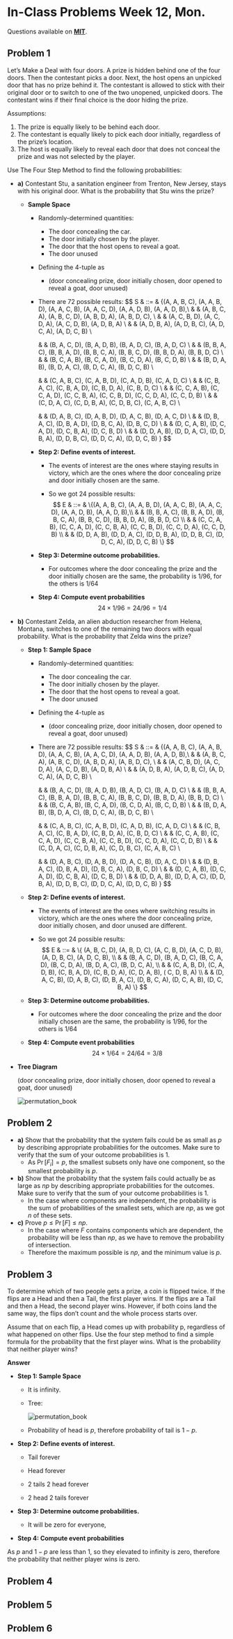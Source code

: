 # In-Class Problems Week 12, Mon.

Questions available on [**MIT**](https://openlearninglibrary.mit.edu/assets/courseware/v1/8717a06ffd5ecd5bba2c3379156a8956/asset-v1:OCW+6.042J+2T2019+type@asset+block/MIT6_042JS15_cp28.pdf).

## Problem 1

Let’s Make a Deal with four doors. A prize is hidden behind one of the four doors. Then the contestant picks a door. Next, the host opens an unpicked door that has no prize behind it. The contestant is allowed to stick with their original door or to switch to one of the two unopened, unpicked doors. The contestant wins if their final choice is the door hiding the prize.

Assumptions:

1. The prize is equally likely to be behind each door.
2. The contestant is equally likely to pick each door initially, regardless of the prize’s location.
3. The host is equally likely to reveal each door that does not conceal the prize and was not selected by the player.

Use The Four Step Method to find the following probabilities:

* **a)** Contestant Stu, a sanitation engineer from Trenton, New Jersey, stays with his original door. What is the probability that Stu wins the prize?

  * **Sample Space**

    * Randomly-determined quantities:

      * The door concealing the car.
      * The door initially chosen by the player.
      * The door that the host opens to reveal a goat.
      * The door unused 

    * Defining the 4-tuple as

      * (door concealing prize, door initially chosen, door opened to reveal a goat, door unused)

    * There are 72 possible results:
      $$
      S & ::= &  \{(A, A, B, C), (A, A, B, D), (A, A, C, B), (A, A, C, D), (A, A, D, B), (A, A, D, B),\\
      & &  (A, B, C, A), (A, B, C, D), (A, B, D, A), (A, B, D, C), \\
      & & (A, C, B, D), (A, C, D, A), (A, C, D, B), (A, D, B, A) \\
      & & (A, D, B, A), (A, D, B, C), (A, D, C, A), (A, D, C, B) \\
      
      & & (B, A, C, D), (B, A, D, B), (B, A, D, C), (B, A, D, C) \\ 
      & & (B, B, A, C), (B, B, A, D), (B, B, C, A), (B, B, C, D), (B, B, D, A), (B, B, D, C) \\
      & & (B, C, A, B), (B, C, A, D), (B, C, D, A), (B, C, D, B) \\
      & & (B, D, A, B), (B, D, A, C), (B, D, C, A), (B, D, C, B) \\
      
      & & (C, A, B, C), (C, A, B, D), (C, A, D, B), (C, A, D, C) \\
      & & (C, B, A, C), (C, B, A, D), (C, B, D, A), (C, B, D, C) \\
      & & (C, C, A, B), (C, C, A, D), (C, C, B, A), (C, C, B, D), (C, C, D, A), (C, C, D, B) \\ 
      & & (C, D, A, C), (C, D, B, A), (C, D, B, C), (C, A, B, C) \\
      
      & & (D, A, B, C), (D, A, B, D), (D, A, C, B), (D, A, C, D) \\
      & & (D, B, A, C), (D, B, A, D), (D, B, C, A), (D, B, C, D) \\
      & & (D, C, A, B), (D, C, A, D), (D, C, B, A), (D, C, B, D)  \\
      & & (D, D, A, B), (D, D, A, C), (D, D, B, A), (D, D, B, C), (D, D, C, A), (D, D, C, B) \}
      $$
      
    * **Step 2: Define events of interest.**
    
      * The events of interest are the ones where staying results in victory, which are the ones where the door concealing prize and door initially chosen are the same.
    
      * So we got 24 possible results:
        $$
        E & ::= &  \{(A, A, B, C), (A, A, B, D), (A, A, C, B), (A, A, C, D), (A, A, D, B), (A, A, D, B),\\
        & & (B, B, A, C), (B, B, A, D), (B, B, C, A), (B, B, C, D), (B, B, D, A), (B, B, D, C) \\
        & & (C, C, A, B), (C, C, A, D), (C, C, B, A), (C, C, B, D), (C, C, D, A), (C, C, D, B) \\ 
        & & (D, D, A, B), (D, D, A, C), (D, D, B, A), (D, D, B, C), (D, D, C, A), (D, D, C, B) \}
        $$
    
    * **Step 3: Determine outcome probabilities.**
    
      * For outcomes where the door concealing the prize and the door initially chosen are the same, the probability is $1/96$, for the others is $1/64$
    
    * **Step 4: Compute event probabilities**
      $$
      24 \times 1/96 = 24/96 = 1/4
      $$
      
  
* **b)** Contestant Zelda, an alien abduction researcher from Helena, Montana, switches to one of the remaining two doors with equal probability. What is the probability that Zelda wins the prize?

  * **Step 1: Sample Space**

    * Randomly-determined quantities:
      * The door concealing the car.
      * The door initially chosen by the player.
      * The door that the host opens to reveal a goat.
      * The door unused 
      
    * Defining the 4-tuple as
      
      * (door concealing prize, door initially chosen, door opened to reveal a goat, door unused)
      
    * There are 72 possible results:
      $$
      S & ::= &  \{(A, A, B, C), (A, A, B, D), (A, A, C, B), (A, A, C, D), (A, A, D, B), (A, A, D, B),\\
      & &  (A, B, C, A), (A, B, C, D), (A, B, D, A), (A, B, D, C), \\
      & & (A, C, B, D), (A, C, D, A), (A, C, D, B), (A, D, B, A) \\
      & & (A, D, B, A), (A, D, B, C), (A, D, C, A), (A, D, C, B) \\
      
      & & (B, A, C, D), (B, A, D, B), (B, A, D, C), (B, A, D, C) \\ 
      & & (B, B, A, C), (B, B, A, D), (B, B, C, A), (B, B, C, D), (B, B, D, A), (B, B, D, C) \\
      & & (B, C, A, B), (B, C, A, D), (B, C, D, A), (B, C, D, B) \\
      & & (B, D, A, B), (B, D, A, C), (B, D, C, A), (B, D, C, B) \\
      
      & & (C, A, B, C), (C, A, B, D), (C, A, D, B), (C, A, D, C) \\
      & & (C, B, A, C), (C, B, A, D), (C, B, D, A), (C, B, D, C) \\
      & & (C, C, A, B), (C, C, A, D), (C, C, B, A), (C, C, B, D), (C, C, D, A), (C, C, D, B) \\ 
      & & (C, D, A, C), (C, D, B, A), (C, D, B, C), (C, A, B, C) \\
      
      & & (D, A, B, C), (D, A, B, D), (D, A, C, B), (D, A, C, D) \\
      & & (D, B, A, C), (D, B, A, D), (D, B, C, A), (D, B, C, D) \\
      & & (D, C, A, B), (D, C, A, D), (D, C, B, A), (D, C, B, D)  \\
      & & (D, D, A, B), (D, D, A, C), (D, D, B, A), (D, D, B, C), (D, D, C, A), (D, D, C, B) \}
      $$
      

  * **Step 2: Define events of interest.**

    * The events of interest are the ones where switching results in victory, which are the ones where the door concealing prize, door initially chosen, and door unused are different.

    * So we got 24 possible results:
      $$
      E & ::= & \{ (A, B, C, D), (A, B, D, C), (A, C, B, D), (A, C, D, B), (A, D, B, C), (A, D, C, B), \\
      & & (B, A, C, D), (B, A, D, C), (B, C, A, D), (B, C, D, A), (B, D, A, C), (B, D, C, A), \\
      & & (C, A, B, D), (C, A, D, B), (C, B, A, D), (C, B, D, A), (C, D, A, B), ( C, D, B, A) \\
      & & (D, A, C, B), (D, A, B, C), (D, B, A, C), (D, B, C, A), (D, C, A, B), (D, C, B, A)
      \}
      $$
    
  * **Step 3: Determine outcome probabilities.**

    * For outcomes where the door concealing the prize and the door initially chosen are the same, the probability is $1/96$, for the others is $1/64$

  * **Step 4: Compute event probabilities**
    $$
    24 \times 1/64 = 24/64 = 3/8
    $$
    

* **Tree Diagram**

  (door concealing prize, door initially chosen, door opened to reveal a goat, door unused)

  ![permutation_book](https://raw.githubusercontent.com/gpm22/ossu-projects/main/Mathematics%20for%20Computer%20Science/Unit%204%20-%20Probability/4_door_tree.png)



## Problem 2

* **a)** Show that the probability that the system fails could be as small as $p$ by describing appropriate probabilities for the outcomes. Make sure to verify that the sum of your outcome probabilities is 1.
  * As $\Pr[F_ i] = p$, the smallest subsets only have one component, so the smallest probability is $p$.
* **b)** Show that the probability that the system fails could actually be as large as $np$ by describing appropriate probabilities for the outcomes. Make sure to verify that the sum of your outcome probabilities is 1.
  * In the case where components are independent, the probability is the sum of probabilities of the smallest sets, which are $np$, as we got $n$ of these sets.
* **c)** Prove $p \leq \Pr[F] \leq np$.
  * In the case where $F$ contains components which are dependent, the probability will be less than $np$, as we have to remove the probability of intersection.
  * Therefore the maximum possible is $np$, and the minimum value is $p$.

## Problem 3

To determine which of two people gets a prize, a coin is flipped twice. If the flips are a Head and then a Tail, the first player wins. If the flips are a Tail and then a Head, the second player wins. However, if both coins land the same way, the flips don’t count and the whole process starts over.

Assume that on each flip, a Head comes up with probability p, regardless of what happened on other flips. Use the four step method to find a simple formula for the probability that the first player wins. What is the probability that neither player wins?

**Answer**

* **Step 1: Sample Space**

  * It is infinity.

  * Tree:

    ![permutation_book](https://raw.githubusercontent.com/gpm22/ossu-projects/main/Mathematics%20for%20Computer%20Science/Unit%204%20-%20Probability/head_tail_tree.png)

  * Probability of head is $p$, therefore probability of tail is $1-p$.

* **Step 2: Define events of interest.**

  * Tail forever

  * Head forever

  * 2 tails 2 head forever

  * 2 head 2 tails forever

* **Step 3: Determine outcome probabilities.**

  * It will be zero for everyone, 

* **Step 4: Compute event probabilities**

As $p$ and $1-p$ are less than 1, so they elevated to infinity is zero, therefore the probability that neither player wins is zero.

## Problem 4

## Problem 5

## Problem 6